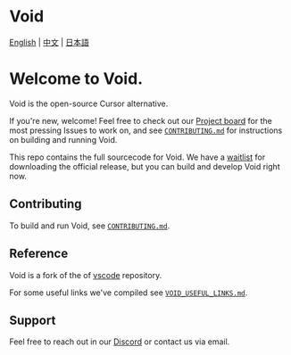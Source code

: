 # Void

[English](./README_EN.md) | [中文](./README_CN.md) | [日本語](./README_JP.md)

# Welcome to Void.


Void is the open-source Cursor alternative.

If you're new, welcome! Feel free to check out our [Project board](https://github.com/orgs/voideditor/projects/2/views/3) for the most pressing Issues to work on, and see [`CONTRIBUTING.md`](https://github.com/voideditor/void/blob/main/CONTRIBUTING.md) for instructions on building and running Void.

This repo contains the full sourcecode for Void. We have a [waitlist](https://voideditor.com/email) for downloading the official release, but you can build and develop Void right now.

## Contributing

To build and run Void, see [`CONTRIBUTING.md`](https://github.com/voideditor/void/blob/main/CONTRIBUTING.md).

## Reference

Void is a fork of the of [vscode](https://github.com/microsoft/vscode) repository.

For some useful links we've compiled see [`VOID_USEFUL_LINKS.md`](https://github.com/voideditor/void/blob/main/VOID_USEFUL_LINKS.md).


## Support
Feel free to reach out in our [Discord](https://discord.gg/PspNkKG5wt) or contact us via email.
